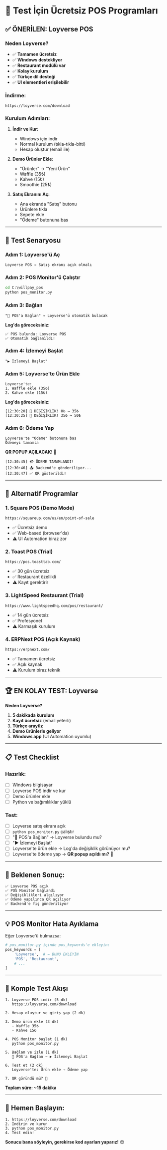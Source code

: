 # 🧪 Test İçin Ücretsiz POS Programları

## ✅ ÖNERİLEN: Loyverse POS

### Neden Loyverse?
- ✅ **Tamamen ücretsiz**
- ✅ **Windows destekliyor**
- ✅ **Restaurant modülü var**
- ✅ **Kolay kurulum**
- ✅ **Türkçe dil desteği**
- ✅ **UI elementleri erişilebilir**

### İndirme:
```
https://loyverse.com/download
```

### Kurulum Adımları:

1. **İndir ve Kur:**
   - Windows için indir
   - Normal kurulum (tıkla-tıkla-bitti)
   - Hesap oluştur (email ile)

2. **Demo Ürünler Ekle:**
   - "Ürünler" → "Yeni Ürün"
   - Waffle (35₺)
   - Kahve (15₺)
   - Smoothie (25₺)

3. **Satış Ekranını Aç:**
   - Ana ekranda "Satış" butonu
   - Ürünlere tıkla
   - Sepete ekle
   - "Ödeme" butonuna bas

---

## 🎯 Test Senaryosu

### Adım 1: Loyverse'ü Aç
```
Loyverse POS → Satış ekranı açık olmalı
```

### Adım 2: POS Monitor'ü Çalıştır
```cmd
cd C:\willpay_pos
python pos_monitor.py
```

### Adım 3: Bağlan
```
"🔗 POS'a Bağlan" → Loyverse'ü otomatik bulacak
```

**Log'da göreceksiniz:**
```
✅ POS bulundu: Loyverse POS
✅ Otomatik bağlanıldı!
```

### Adım 4: İzlemeyi Başlat
```
"▶️ İzlemeyi Başlat"
```

### Adım 5: Loyverse'te Ürün Ekle
```
Loyverse'te:
1. Waffle ekle (35₺)
2. Kahve ekle (15₺)
```

**Log'da göreceksiniz:**
```
[12:30:20] 🔔 DEĞİŞİKLİK! 0₺ → 35₺
[12:30:25] 🔔 DEĞİŞİKLİK! 35₺ → 50₺
```

### Adım 6: Ödeme Yap
```
Loyverse'te "Ödeme" butonuna bas
Ödemeyi tamamla
```

**QR POPUP AÇILACAK! 🎉**

```
[12:30:45] 💳 ÖDEME TAMAMLANDI!
[12:30:46] 📤 Backend'e gönderiliyor...
[12:30:47] ✅ QR gösterildi!
```

---

## 🎨 Alternatif Programlar

### 1. Square POS (Demo Mode)
```
https://squareup.com/us/en/point-of-sale
```
- ✅ Ücretsiz demo
- ✅ Web-based (browser'da)
- ⚠️ UI Automation biraz zor

### 2. Toast POS (Trial)
```
https://pos.toasttab.com/
```
- ✅ 30 gün ücretsiz
- ✅ Restaurant özellikli
- ⚠️ Kayıt gerektirir

### 3. LightSpeed Restaurant (Trial)
```
https://www.lightspeedhq.com/pos/restaurant/
```
- ✅ 14 gün ücretsiz
- ✅ Profesyonel
- ⚠️ Karmaşık kurulum

### 4. ERPNext POS (Açık Kaynak)
```
https://erpnext.com/
```
- ✅ Tamamen ücretsiz
- ✅ Açık kaynak
- ⚠️ Kurulum biraz teknik

---

## 🏆 EN KOLAY TEST: Loyverse

**Neden Loyverse?**

1. **5 dakikada kurulum**
2. **Kayıt ücretsiz** (email yeterli)
3. **Türkçe arayüz**
4. **Demo ürünlerle geliyor**
5. **Windows app** (UI Automation uyumlu)

---

## 📋 Test Checklist

### Hazırlık:
- [ ] Windows bilgisayar
- [ ] Loyverse POS indir ve kur
- [ ] Demo ürünler ekle
- [ ] Python ve bağımlılıklar yüklü

### Test:
- [ ] Loyverse satış ekranı açık
- [ ] `python pos_monitor.py` çalıştır
- [ ] "🔗 POS'a Bağlan" → Loyverse bulundu mu?
- [ ] "▶️ İzlemeyi Başlat"
- [ ] Loyverse'te ürün ekle → Log'da değişiklik görünüyor mu?
- [ ] Loyverse'te ödeme yap → **QR popup açıldı mı?** 🎯

---

## 🎯 Beklenen Sonuç:

```
✅ Loyverse POS açık
✅ POS Monitor bağlandı
✅ Değişiklikleri algılıyor
✅ Ödeme yapılınca QR açılıyor
✅ Backend'e fiş gönderiliyor
```

---

## 💡 POS Monitor Hata Ayıklama

Eğer Loyverse'ü bulmazsa:

```python
# pos_monitor.py içinde pos_keywords'e ekleyin:
pos_keywords = [
    'Loyverse',  # ← BUNU EKLEYİN
    'POS', 'Restaurant',
    # ...
]
```

---

## 📱 Komple Test Akışı

```
1. Loyverse POS indir (5 dk)
   https://loyverse.com/download

2. Hesap oluştur ve giriş yap (2 dk)

3. Demo ürün ekle (3 dk)
   - Waffle 35₺
   - Kahve 15₺

4. POS Monitor başlat (1 dk)
   python pos_monitor.py

5. Bağlan ve izle (1 dk)
   🔗 POS'a Bağlan → ▶️ İzlemeyi Başlat

6. Test et (2 dk)
   Loyverse'te: Ürün ekle → Ödeme yap

7. QR göründü mü? 🎉
```

**Toplam süre: ~15 dakika**

---

## 🚀 Hemen Başlayın:

```
1. https://loyverse.com/download
2. İndirin ve kurun
3. python pos_monitor.py
4. Test edin!
```

**Sonucu bana söyleyin, gerekirse kod ayarları yaparız!** 😊

